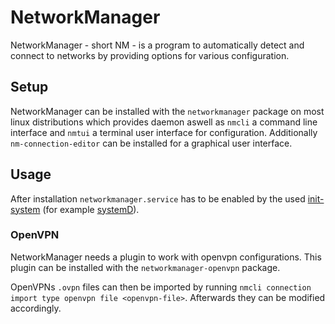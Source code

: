 # NetworkManager

NetworkManager - short NM - is a program to automatically detect and connect to
networks by providing options for various configuration.

## Setup

NetworkManager can be installed with the `networkmanager` package on most linux
distributions which provides daemon aswell as `nmcli` a command line interface
and `nmtui` a terminal user interface for configuration.
Additionally `nm-connection-editor` can be installed for a graphical user
interface.

## Usage

After installation `networkmanager.service` has to be enabled by the used
[init-system](/wiki/linux/init.md) (for example
[systemD](/wiki/linux/systemd.md#startstopenabledisable-a-service)).

### OpenVPN

NetworkManager needs a plugin to work with openvpn configurations.
This plugin can be installed with the `networkmanager-openvpn` package.

OpenVPNs `.ovpn` files can then be imported by running
`nmcli connection import type openvpn file <openvpn-file>`.
Afterwards they can be modified accordingly.
